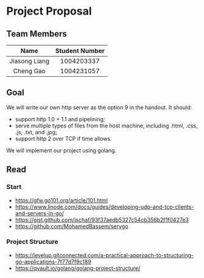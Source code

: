 # Project Proposal

## Team Members

|     Name      | Student Number |
| :-----------: | :------------: |
| Jiasong Liang |   1004203337   |
|   Cheng Gao   |   1004231057   |

## Goal

We will write our own http server as the option 9 in the handout. It should:

* support http 1.0 + 1.1 and pipelining;
* serve multiple types of files from the host machine, including .html, .css, .js, .txt, and .jpg;
* support http 2 over TCP if time allows.

We will implement our project using golang.

## Read

### Start

* https://gfw.go101.org/article/101.html
* https://www.linode.com/docs/guides/developing-udp-and-tcp-clients-and-servers-in-go/
* https://gist.github.com/jschaf/93f37aedb5327c54cb356b2f1f0427e3
* https://github.com/MohamedBassem/servgo

### Project Structure

* https://levelup.gitconnected.com/a-practical-approach-to-structuring-go-applications-7f77d7f9c189
* https://qvault.io/golang/golang-project-structure/
